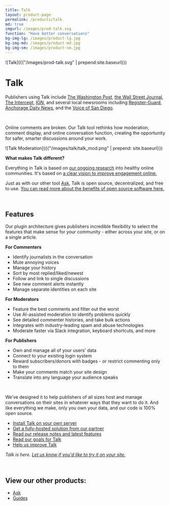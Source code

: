 ```yaml
---
title: Talk
layout: product-page
permalink: /products/talk
md: true
imgurl: /images/prod-talk.svg
function: "Have better conversations"
bg-img-lg: /images/product-lg.jpg
bg-img-md: /images/product-md.jpg
bg-img-sm: /images/product-sm.jpg
---
```


![Talk]({{"/images/prod-talk.svg" | prepend:site.baseurl}})

# Talk 

Publishers using Talk include [The Washington Post](https://www.washingtonpost.com/pr/wp/2017/09/06/the-washington-post-launches-talk-commenting-platform/), [the Wall Street Journal](https://www.wsj.com/articles/a-wsj-commenting-experiment-1510164431), [The Intercept](https://theintercept.com/2017/12/18/comments-coral-project/), [IGN](http://www.ign.com/articles/2018/02/05/a-fresh-start-for-ign-comments), and several local newsrooms including [Register-Guard](http://registerguard.com/rg/opinion/36262277-78/new-commenting-system-faq.html.csp), [Anchorage Daily News](https://www.adn.com/opinions/2017/12/20/were-launching-a-new-system-for-online-reader-comments/), and the [Voice of San Diego](https://www.voiceofsandiego.org/).

&nbsp; 
&nbsp; 

Online comments are broken. Our Talk tool rethinks how moderation, comment display, and online conversation function, creating the opportunity for safer, smarter discussions around your work.

![Talk Moderation]({{"/images/talk/talk_mod.png" | prepend: site.baseurl}})

**What makes Talk different?**

Everything in Talk is based on [our ongoing research](https://coralproject.net/research.html) into healthy online communities. It's based on [a clear vision to improve engagement online.](https://blog.coralproject.net/our-goals-for-talk/)

Just as with our other tool [Ask](https://coralproject.net/products/ask.html), Talk is open source, decentralized, and free to use. [You can read more about the benefits of open source software here.](https://www.zivtech.com/blog/benefits-open-source-software)

&nbsp; 

## Features

Our plugin architecture gives publishers incredible flexibility to select the features that make sense for your community - either across your site, or on a single article. 

**For Commenters**

* Identify journalists in the conversation
* Mute annoying voices
* Manage your history
* Sort by most replied/liked/newest
* Follow and link to single discussions
* See new comment alerts instantly
* Manage separate identities on each site

**For Moderators**

* Feature the best comments and filter out the worst 
* Use AI-assisted moderation to identify problems quickly
* See detailed commenter histories, and take bulk actions
* Integrates with industry-leading spam and abuse technologies
* Moderate faster via Slack integration, keyboard shortcuts, and more

**For Publishers**

* Own and manage all of your users' data
* Connect to your existing login system 
* Reward subscribers/donors with badges - or restrict commenting only to them 
* Make your comments match your site design
* Translate into any language your audience speaks

&nbsp; 

We’ve designed it to help publishers of all sizes host and manage conversations on their sites in whatever ways that they want to do it. And like everything we make, only you own your data, and our code is 100% open source.

* [Install Talk on your own server](https://coralproject.github.io/talk/index.html)
* [Get a fully-hosted solution from our partner](https://coralproject.net/install.html)
* [Read our release notes and latest features](https://github.com/coralproject/talk/releases)
* [Read our goals for Talk](https://blog.coralproject.net/our-goals-for-talk/)
* [Help us improve Talk](/contribute.html#help-us-improve-talk)

*Talk is here. [Let us know if you'd like to try it on your site.](https://coralproject.net/contact.html)*

&nbsp; 
&nbsp; 


## View our other products:
* [Ask](/products/ask.html)
* [Guides](/products/guides.html)
